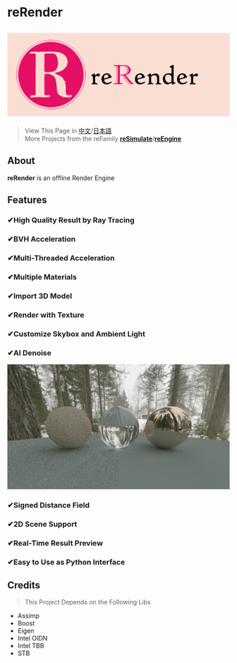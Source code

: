 # reRender
![reRender](readMe/reRender.png)
---
> View This Page in [中文](https://github.com/GZhonghui/reRender/blob/master/readMe/readMe_CN.md)/[日本語](https://github.com/GZhonghui/reRender/blob/master/readMe/readMe_JP.md)  
> More Projects from the reFamily [**reSimulate**](https://github.com/GZhonghui/reSimulate)/[**reEngine**](https://github.com/GZhonghui/reEngine)

## About
**reRender** is an offline Render Engine

## Features
### ✔High Quality Result by Ray Tracing
### ✔BVH Acceleration
### ✔Multi-Threaded Acceleration
### ✔Multiple Materials
### ✔Import 3D Model
### ✔Render with Texture
### ✔Customize Skybox and Ambient Light
### ✔AI Denoise
![AI Denoise](readMe/Res_deNoise.png)
### ✔Signed Distance Field
### ✔2D Scene Support
### ✔Real-Time Result Preview
### ✔Easy to Use as Python Interface

## Credits
> This Project Depends on the Following Libs
* Assimp
* Boost
* Eigen
* Intel OIDN
* Intel TBB
* STB
